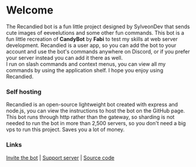 # Welcome
The Recandied bot is a fun little project designed by SylveonDev that sends cute images of eeveelutions and some other fun commands. This bot is a fun little recreation of **CandyBot** by **Fabi** to test my skills at web server development. Recandied is a user app, so you can add the bot to your account and use the bot's commands anywhere on Discord, or if you prefer your server instead you can add it there as well.<br>
I run on slash commands and context menus, you can view all my commands by using the application shelf. I hope you enjoy using Recandied.

### Self hosting
Recandied is an open-source lightweight bot created with express and node.js, you can view the instructions to host the bot on the GitHub page. This bot runs through http rather than the gateway, so sharding is not needed to run the bot in more than 2,500 servers, so you don't need a big vps to run this project. Saves you a lot of money.

### Links
[Invite the bot](https://discord.com/oauth2/authorize?client_id=1259230770472423504) | [Support server](https://discord.gg/PnUYnBbxER) | [Source code](https://github.com/Sylveondev/recandied)